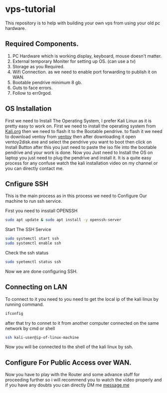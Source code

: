 # vps-tutorial
This repository is to help with building your own vps from using your old pc hardware.

## Required Components.

1. PC Hardware which is working display, keyboard, mouse doesn't matter.
2. External temporary Moniter for setting up OS. (can use a tv)
3. Storage as you Required.
4. Wifi Connection. as we need to enable port forwarding to publish it on WAN.
5. Bootable pendrive minimum 8 gb.
6. Guts to face errors.
7. Follow to err0rgod.

## OS Installation

First we need to Install The Operating System, I prefer Kali Linux as it is pretty easy to work on. First we need to install the operating system from [Kali.org](https://www.kali.org/get-kali/#kali-installer-images) then we need to flash it to the Bootable pendrive. to flash it we need to download ventoy from [ventoy](https://sourceforge.net/projects/ventoy/files/v1.1.05) then after downloading it open ventoy2disk.exe and select the pendrive you want to boot then click on Install Button after this you just need to paste the iso file into the bootable pendrive and your work is done. Now you Just need to Install the OS on laptop you just need to plug the pendrive and install it. It is a quite easy process for any confuse watch the kali installation video on my channel or you can directly contact me.

## Cnfigure SSH

This is the main process as in this process we need to Configure Our machine to run ssh service.

First you need to insstall OPENSSH

``` bash 
sudo apt update & sudo apt install -y openssh-server
```

Start The SSH Service 

``` bash
sudo systemctl start ssh
sudo systemctl enable ssh
```
Check the ssh status 

``` bash
sudo syetemctl status ssh
```

Now we are done configuring SSH.

## Connecting on LAN

To connect to it you need to you need to get the local ip of the kali linux by running command.
``` bash
ifconfig
```

after that try to connet to it from another computer connected on the same network by cmd or shell

``` bash
ssh kali-user@ip-of-linux-machine
```
Now you will be connected to the shell of the kali linux by ssh.

## Configure For Public Access over WAN.

Now you have to play with the Router and some advance stuff for proceeding further so i will recommend you to watch the video properly and if you have any doubts you can directly DM me [message me](https://instagram.com/err0rgod)
